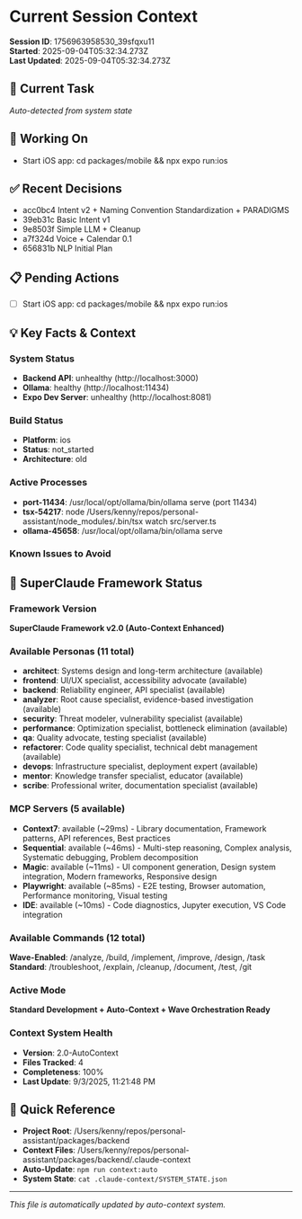 # Current Session Context

**Session ID**: 1756963958530_39sfqxu11  
**Started**: 2025-09-04T05:32:34.273Z  
**Last Updated**: 2025-09-04T05:32:34.273Z

## 🎯 Current Task
*Auto-detected from system state*

## 🔧 Working On
- Start iOS app: cd packages/mobile && npx expo run:ios

## ✅ Recent Decisions
- acc0bc4 Intent v2 + Naming Convention Standardization + PARADIGMS
- 39eb31c Basic Intent v1
- 9e8503f Simple LLM + Cleanup
- a7f324d Voice + Calendar 0.1
- 656831b NLP Initial Plan

## 📋 Pending Actions
- [ ] Start iOS app: cd packages/mobile && npx expo run:ios

## 💡 Key Facts & Context
### System Status
- **Backend API**: unhealthy (http://localhost:3000)
- **Ollama**: healthy (http://localhost:11434)
- **Expo Dev Server**: unhealthy (http://localhost:8081)

### Build Status
- **Platform**: ios
- **Status**: not_started
- **Architecture**: old


### Active Processes
- **port-11434**: /usr/local/opt/ollama/bin/ollama serve (port 11434)
- **tsx-54217**: node /Users/kenny/repos/personal-assistant/node_modules/.bin/tsx watch src/server.ts 
- **ollama-45658**: /usr/local/opt/ollama/bin/ollama serve 

### Known Issues to Avoid


## 🚀 SuperClaude Framework Status

### Framework Version
**SuperClaude Framework v2.0 (Auto-Context Enhanced)**

### Available Personas (11 total)
- **architect**: Systems design and long-term architecture (available)
- **frontend**: UI/UX specialist, accessibility advocate (available)
- **backend**: Reliability engineer, API specialist (available)
- **analyzer**: Root cause specialist, evidence-based investigation (available)
- **security**: Threat modeler, vulnerability specialist (available)
- **performance**: Optimization specialist, bottleneck elimination (available)
- **qa**: Quality advocate, testing specialist (available)
- **refactorer**: Code quality specialist, technical debt management (available)
- **devops**: Infrastructure specialist, deployment expert (available)
- **mentor**: Knowledge transfer specialist, educator (available)
- **scribe**: Professional writer, documentation specialist (available)

### MCP Servers (5 available)
- **Context7**: available (~29ms) - Library documentation, Framework patterns, API references, Best practices
- **Sequential**: available (~46ms) - Multi-step reasoning, Complex analysis, Systematic debugging, Problem decomposition
- **Magic**: available (~11ms) - UI component generation, Design system integration, Modern frameworks, Responsive design
- **Playwright**: available (~85ms) - E2E testing, Browser automation, Performance monitoring, Visual testing
- **IDE**: available (~10ms) - Code diagnostics, Jupyter execution, VS Code integration

### Available Commands (12 total)
**Wave-Enabled**: /analyze, /build, /implement, /improve, /design, /task
**Standard**: /troubleshoot, /explain, /cleanup, /document, /test, /git

### Active Mode
**Standard Development + Auto-Context + Wave Orchestration Ready**

### Context System Health
- **Version**: 2.0-AutoContext
- **Files Tracked**: 4
- **Completeness**: 100%
- **Last Update**: 9/3/2025, 11:21:48 PM

## 📝 Quick Reference
- **Project Root**: /Users/kenny/repos/personal-assistant/packages/backend
- **Context Files**: /Users/kenny/repos/personal-assistant/packages/backend/.claude-context
- **Auto-Update**: `npm run context:auto`
- **System State**: `cat .claude-context/SYSTEM_STATE.json`

---
*This file is automatically updated by auto-context system.*
